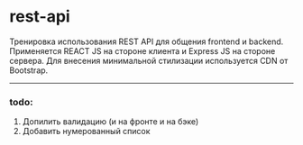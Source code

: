 # rest-api
Тренировка использования REST API для общения frontend и backend.
Применяется REACT JS на стороне клиента и Express JS на стороне сервера.
Для внесения минимальной стилизации используется CDN от Bootstrap.

---
### todo:
1) Допилить валидацию (и на фронте и на бэке)
2) Добавить нумерованный список
